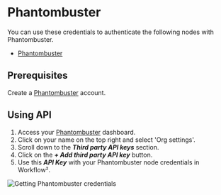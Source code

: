 # Phantombuster

You can use these credentials to authenticate the following nodes with Phantombuster.
- [Phantombuster](/workflow/integrations/nodes/workflow-nodes-base.phantombuster/)

## Prerequisites

Create a [Phantombuster](https://www.phantombuster.com/) account.

## Using API

1. Access your [Phantombuster](https://phantombuster.com/) dashboard.
2. Click on your name on the top right and select 'Org settings'.
3. Scroll down to the ***Third party API keys*** section.
4. Click on the ***+ Add third party API key*** button.
5. Use this ***API Key*** with your Phantombuster node credentials in Workflow².

![Getting Phantombuster credentials](/_images/integrations/credentials/phantombuster/using-api.gif)
